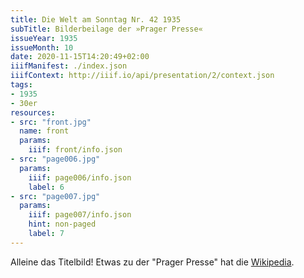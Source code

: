```yaml
---
title: Die Welt am Sonntag Nr. 42 1935
subTitle: Bilderbeilage der »Prager Presse«
issueYear: 1935
issueMonth: 10
date: 2020-11-15T14:20:49+02:00
iiifManifest: ./index.json
iiifContext: http://iiif.io/api/presentation/2/context.json
tags:
- 1935
- 30er
resources:
- src: "front.jpg"
  name: front
  params:
    iiif: front/info.json
- src: "page006.jpg"
  params:
    iiif: page006/info.json
    label: 6
- src: "page007.jpg"
  params:
    iiif: page007/info.json
    hint: non-paged
    label: 7
---
```

Alleine das Titelbild! Etwas zu der "Prager Presse" hat die [Wikipedia](https://de.wikipedia.org/wiki/Prager_Presse).
